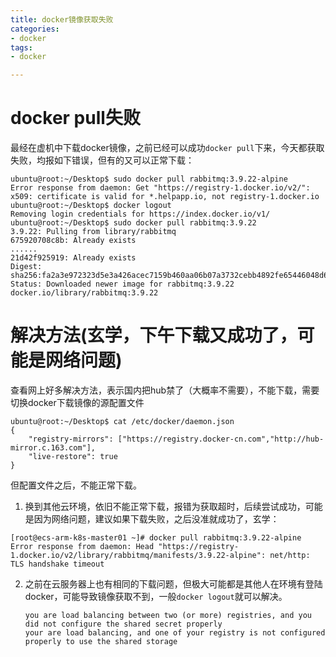 ```yaml
---
title: docker镜像获取失败
categories: 
- docker
tags:
- docker

---
```


# docker pull失败

最经在虚机中下载docker镜像，之前已经可以成功`docker pull`下来，今天都获取失败，均报如下错误，但有的又可以正常下载：

```shell
ubuntu@root:~/Desktop$ sudo docker pull rabbitmq:3.9.22-alpine
Error response from daemon: Get "https://registry-1.docker.io/v2/": x509: certificate is valid for *.helpapp.io, not registry-1.docker.io
ubuntu@root:~/Desktop$ docker logout
Removing login credentials for https://index.docker.io/v1/
ubuntu@root:~/Desktop$ sudo docker pull rabbitmq:3.9.22
3.9.22: Pulling from library/rabbitmq
675920708c8b: Already exists 
......
21d42f925919: Already exists 
Digest: sha256:fa2a3e972323d5e3a426acec7159b460aa06b07a3732cebb4892fe65446048d6
Status: Downloaded newer image for rabbitmq:3.9.22
docker.io/library/rabbitmq:3.9.22
```



# 解决方法(玄学，下午下载又成功了，可能是网络问题)

查看网上好多解决方法，表示国内把hub禁了（大概率不需要），不能下载，需要切换docker下载镜像的源配置文件

```shell
ubuntu@root:~/Desktop$ cat /etc/docker/daemon.json 
{
    "registry-mirrors": ["https://registry.docker-cn.com","http://hub-mirror.c.163.com"],
    "live-restore": true
}
```

但配置文件之后，不能正常下载。

1. 换到其他云环境，依旧不能正常下载，报错为获取超时，后续尝试成功，可能是因为网络问题，建议如果下载失败，之后没准就成功了，玄学：

```shell
[root@ecs-arm-k8s-master01 ~]# docker pull rabbitmq:3.9.22-alpine
Error response from daemon: Head "https://registry-1.docker.io/v2/library/rabbitmq/manifests/3.9.22-alpine": net/http: TLS handshake timeout
```

2. 之前在云服务器上也有相同的下载问题，但极大可能都是其他人在环境有登陆docker，可能导致镜像获取不到，一般`docker logout`就可以解决。

   ```shell
   you are load balancing between two (or more) registries, and you did not configure the shared secret properly
   your are load balancing, and one of your registry is not configured properly to use the shared storage
   ```

   

